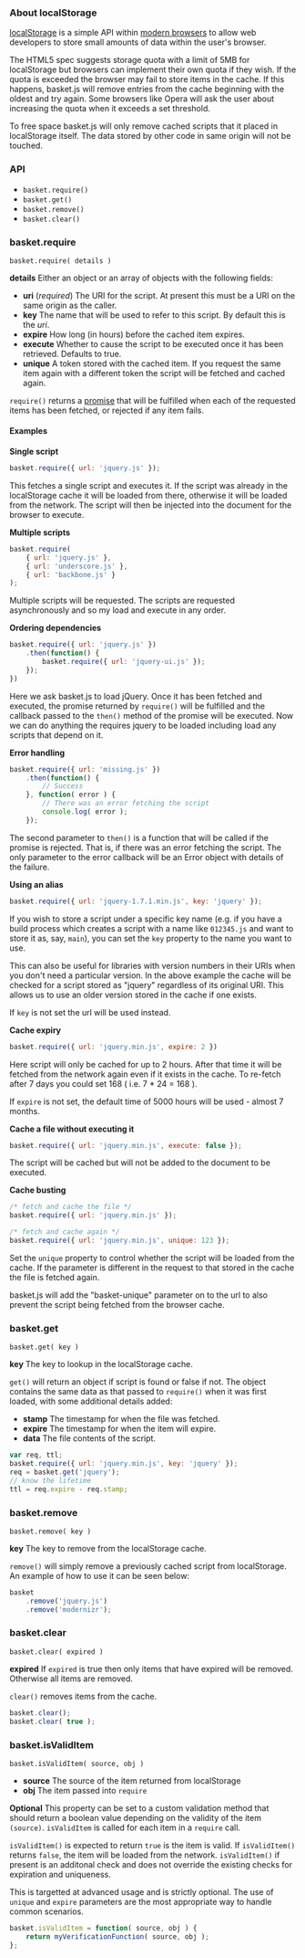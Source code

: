 ### About localStorage

[localStorage](http://diveintohtml5.info/storage.html) is a simple API within [modern browsers](http://caniuse.com/#search=localstorage) to allow web developers to store small amounts of data within the user's browser.

The HTML5 spec suggests storage quota with a limit of 5MB for localStorage but browsers can implement their own quota if they wish. If the quota is exceeded the browser may fail to store items in the cache. If this happens, basket.js will remove entries from the cache beginning with the oldest and try again. Some browsers like Opera will ask the user about increasing the quota when it exceeds a set threshold.

To free space basket.js will only remove cached scripts that it placed in localStorage itself. The data stored by other code in same origin will not be touched.

### API

* `basket.require()`
* `basket.get()`
* `basket.remove()`
* `basket.clear()`

### basket.require

`basket.require( details )`

**details** Either an object or an array of objects with the following fields:

* **uri** (*required*) The URI for the script. At present this must be a URI on the same origin as the caller.
* **key** The name that will be used to refer to this script. By default this is the *uri*.
* **expire** How long (in hours) before the cached item expires.
* **execute** Whether to cause the script to be executed once it has been retrieved. Defaults to true.
* **unique** A token stored with the cached item. If you request the same item again with a different token the script will be fetched and cached again.

`require()` returns a [promise](http://wiki.commonjs.org/wiki/Promises/A) that will be fulfilled when each of the requested items has been fetched, or rejected if any item fails.

#### Examples

**Single script**

```javascript
basket.require({ url: 'jquery.js' });
```

This fetches a single script and executes it. If the script was already in the localStorage cache it will be loaded from there, otherwise it will be loaded from the network. The script will then be injected into the document for the browser to execute.

**Multiple scripts**

```javascript
basket.require(
	{ url: 'jquery.js' },
	{ url: 'underscore.js' },
	{ url: 'backbone.js' }
);
```

Multiple scripts will be requested. The scripts are requested asynchronously and so my load and execute in any order.

**Ordering dependencies**

```javascript
basket.require({ url: 'jquery.js' })
	.then(function() {
		basket.require({ url: 'jquery-ui.js' });
	});
})
```

Here we ask basket.js to load jQuery. Once it has been fetched and executed, the promise returned by `require()` will be fulfilled and the callback passed to the `then()` method of the promise will be executed. Now we can do anything the requires jquery to be loaded including load any scripts that depend on it.

**Error handling**

```javascript
basket.require({ url: 'missing.js' })
	.then(function() {
		// Success
	}, function( error ) {
		// There was an error fetching the script
		console.log( error );
	});
```

The second parameter to `then()` is a function that will be called if the promise is rejected. That is, if there was an error fetching the script. The only parameter to the error callback will be an Error object with details of the failure.

**Using an alias**

```javascript
basket.require({ url: 'jquery-1.7.1.min.js', key: 'jquery' });
```

If you wish to store a script under a specific key name (e.g. if you have a build process which creates a script with a name like `012345.js` and want to store it as, say, `main`), you can set the `key` property to the name you want to use.

This can also be useful for libraries with version numbers in their URIs when you don't need a particular version. In the above example the cache will be checked for a script stored as "jquery" regardless of its original URI. This allows us to use an older version stored in the cache if one exists.

If `key` is not set the url will be used instead.

**Cache expiry**

```javascript
basket.require({ url: 'jquery.min.js', expire: 2 })
```

Here script will only be cached for up to 2 hours. After that time it will be fetched from the network again even if it exists in the cache. To re-fetch after 7 days you could set 168 ( i.e. 7 * 24 = 168 ).

If `expire` is not set, the default time of 5000 hours will be used - almost 7 months.

**Cache a file without executing it**

```javascript
basket.require({ url: 'jquery.min.js', execute: false });
```

The script will be cached but will not be added to the document to be executed.

**Cache busting**

```javascript
/* fetch and cache the file */
basket.require({ url: 'jquery.min.js' });

/* fetch and cache again */
basket.require({ url: 'jquery.min.js', unique: 123 });
```

Set the `unique` property to control whether the script will be loaded from the cache. If the parameter is different in the request to that stored in the cache the file is fetched again.

basket.js will add the "basket-unique" parameter on to the url to also prevent the script being fetched from the browser cache.


### basket.get

`basket.get( key )`

**key** The key to lookup in the localStorage cache.

`get()` will return an object if script is found or false if not. The object contains the same data as that passed to `require()` when it was first loaded, with some additional details added:

* **stamp** The timestamp for when the file was fetched.
* **expire** The timestamp for when the item will expire.
* **data** The file contents of the script.

```javascript
var req, ttl;
basket.require({ url: 'jquery.min.js', key: 'jquery' });
req = basket.get('jquery');
// know the lifetime
ttl = req.expire - req.stamp;
```


### basket.remove

`basket.remove( key )`

**key** The key to remove from the localStorage cache.

`remove()` will simply remove a previously cached script from localStorage. An example of how to use it can be seen below:</p>

```javascript
basket
	.remove('jquery.js')
	.remove('modernizr');
```

### basket.clear

`basket.clear( expired )`

**expired** If `expired` is true then only items that have expired will be removed. Otherwise all items are removed.

`clear()` removes items from the cache.

```javascript
basket.clear();
basket.clear( true );
```

### basket.isValidItem

`basket.isValidItem( source, obj )`

* **source** The source of the item returned from localStorage
* **obj** The item passed into `require`

**Optional** This property can be set to a custom validation method that should return a boolean value depending on the validity of the item `(source)`. `isValidItem` is called for each item in a `require` call.

`isValidItem()` is expected to return `true` is the item is valid.  If `isValidItem()` returns `false`, the item will be loaded from the network.  `isValidItem()` if present is an additonal check and does not override the existing checks for expiration and uniqueness.

This is targetted at advanced usage and is strictly optional.  The use of `unique` and `expire` parameters are the most appropriate way to handle common scenarios.


```javascript
basket.isValidItem = function( source, obj ) {
	return myVerificationFunction( source, obj );
};
```
